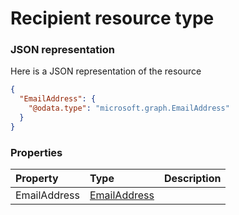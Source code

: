# Recipient resource type



### JSON representation

Here is a JSON representation of the resource

<!-- {
  "blockType": "resource",
  "optionalProperties": [

  ],
  "@odata.type": "microsoft.graph.Recipient"
}-->

```json
{
  "EmailAddress": {
    "@odata.type": "microsoft.graph.EmailAddress"
  }
}

```
### Properties
| Property	   | Type	|Description|
|:---------------|:--------|:----------|
|EmailAddress|[EmailAddress](emailaddress.md)||

<!-- uuid: 782486c1-08a9-4461-8207-614889b63e60
2015-10-16 21:11:01 UTC -->
<!-- {
  "type": "#page.annotation",
  "description": "Recipient resource",
  "keywords": "",
  "section": "documentation",
  "tocPath": ""
}-->